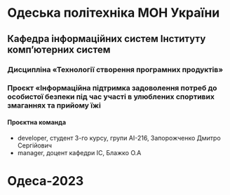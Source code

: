 # Одеська політехніка МОН України
## Кафедра інформаційних систем Інституту комп’ютерних систем
### Дисципліна «Технології створення програмних продуктів»
### Проєкт «Інформаційна підтримка задоволення потреб до особистої безпеки під час участі в улюблених спортивих змаганнях та прийому їжі
#### Проєктна команда
+ developer, студент 3-го курсу, групи АІ-216, Запорожченко Дмитро Сергійович
+ manager, доцент кафедри ІС, Блажко О.А
# Одеса-2023
